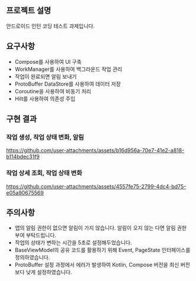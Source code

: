 ## 프로젝트 설명
안드로이드 인턴 코딩 테스트 과제입니다.

## 요구사항
- Compose를 사용하여 UI 구축
- WorkManager를 사용하여 백그라운드 작업 관리
- 작업이 완료되면 알림 보내기
- ProtoBuffer DataStore를 사용하여 데이터 저장
- Coroutine을 사용하여 비동기 처리
- Hilt를 사용하여 의존성 주입

## 구현 결과
### 작업 생성, 작업 상태 변화, 알림
https://github.com/user-attachments/assets/b16d956a-70e7-41e2-a818-b114bdec31f9

### 작업 상세 조회, 작업 상태 변화
https://github.com/user-attachments/assets/4557fe75-2799-4dc4-bd75-e05a90675569

## 주의사항
- 앱의 알림 권한이 없으면 알림이 가지 않습니다. 알림이 오지 않는 다면 알림 권한 부여 부탁드립니다.
- 작업의 상태가 변하는 시간을 5초로 설정해두었습니다.
- BaseViewModel의 공유 코드를 활용하기 위해 Event, PageState 인터페이스를 정의하였습니다.
- ProtoBuffer 설정 과정에서 에러가 발생하여 Kotlin, Compose 버전을 최신 버전보다 낮게 설정하였습니다.
